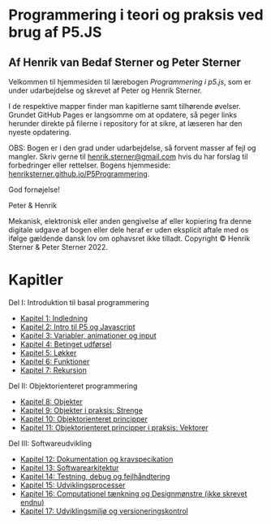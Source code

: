 # Programmering i teori og praksis ved brug af P5.JS
## Af Henrik van Bedaf Sterner og Peter Sterner

Velkommen til hjemmesiden til lærebogen *Programmering i p5.js*, som er under udarbejdelse og skrevet af Peter og Henrik Sterner. 

I de respektive mapper finder man kapitlerne samt tilhørende øvelser.
Grundet GitHub Pages er langsomme om at opdatere, så peger links herunder direkte på filerne i repository for at sikre, at læseren har den nyeste opdatering.  

OBS: Bogen er i den grad under udarbejdelse, så forvent masser af fejl og mangler. Skriv gerne til <henrik.sterner@gmail.com> hvis du har forslag til forbedringer eller rettelser. Bogens hjemmeside:  
<a href = "http://henriksterner.github.io/P5Programmering/">henriksterner.github.io/P5Programmering</a>.

God fornøjelse!

Peter & Henrik

Mekanisk, elektronisk eller anden gengivelse af eller kopiering fra denne digitale udgave af bogen eller 
dele heraf er uden eksplicit aftale med os ifølge gældende dansk lov om ophavsret ikke tilladt.
Copyright © Henrik Sterner & Peter Sterner 2022.

# Kapitler

Del I: Introduktion til basal programmering
- [Kapitel 1: Indledning](https://github.com/HenrikSterner/P5Programmering/blob/main/kap1/kap1.md)
- [Kapitel 2: Intro til P5 og Javascript](https://github.com/HenrikSterner/P5Programmering/blob/main/kap2/kap2.md)
- [Kapitel 3: Variabler, animationer og input](https://github.com/HenrikSterner/P5Programmering/blob/main/kap3/kap3.md)
- [Kapitel 4: Betinget udførsel](https://github.com/HenrikSterner/P5Programmering/blob/main/kap4/kap4.md)
- [Kapitel 5: Løkker](https://github.com/HenrikSterner/P5Programmering/blob/main/kap5/kap5.md)
- [Kapitel 6: Funktioner](https://github.com/HenrikSterner/P5Programmering/blob/main/kap6/kap6.md)
- [Kapitel 7: Rekursion](https://github.com/HenrikSterner/P5Programmering/blob/main/kap7/kap7.md)

Del II: Objektorienteret programmering
- [Kapitel 8: Objekter](https://github.com/HenrikSterner/P5Programmering/blob/main/kap8/kap8.md)
- [Kapitel 9: Objekter i praksis: Strenge](https://github.com/HenrikSterner/P5Programmering/blob/main/kap9/kap9.md)
- [Kapitel 10: Objektorienteret principper](https://github.com/HenrikSterner/P5Programmering/blob/main/kap10/kap10.md)
- [Kapitel 11: Objektorienteret principper i praksis: Vektorer](https://github.com/HenrikSterner/P5Programmering/blob/main/kap11/kap11.md)

Del III: Softwareudvikling

- [Kapitel 12: Dokumentation og kravspecikation](https://github.com/HenrikSterner/P5Programmering/blob/main/kap12/kap12.md)
- [Kapitel 13: Softwarearkitektur](https://github.com/HenrikSterner/P5Programmering/blob/main/kap13/kap13.md)
- [Kapitel 14: Testning, debug og fejlhåndtering](https://github.com/HenrikSterner/P5Programmering/blob/main/kap14/kap14.md)
- [Kapitel 15: Udviklingsprocesser](https://github.com/HenrikSterner/P5Programmering/blob/main/kap15/kap15.md)
- [Kapitel 16: Computationel tænkning og Designmønstre (ikke skrevet endnu)](kap16/kap16.md)
- [Kapitel 17: Udviklingsmiljø og versioneringskontrol](https://github.com/HenrikSterner/P5Programmering/blob/main/kap17/kap17.md)

